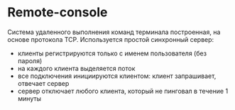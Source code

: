 # Remote-console
Система удаленного выполнения команд терминала построенная, на основе протокола TCP.
Используется простой синхронный сервер:
* клиенты регистрируются только с именем пользователя (без пароля)
* на каждого клиента выделяется поток
* все подключения инициируются клиентом: клиент запрашивает, отвечает сервер
* сервер отключает любого клиента, который не пинговал в течение 1 минуты
